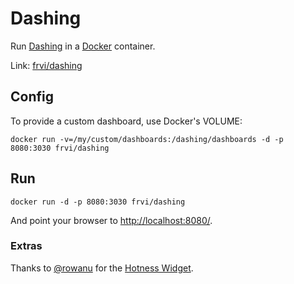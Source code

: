# Dashing
Run [Dashing](http://dashing.io/) in a [Docker](http://docker.io/) container.

Link: [frvi/dashing](https://registry.hub.docker.com/u/frvi/dashing/)


## Config
To provide a custom dashboard, use Docker's VOLUME:
```
docker run -v=/my/custom/dashboards:/dashing/dashboards -d -p 8080:3030 frvi/dashing
```

## Run
```
docker run -d -p 8080:3030 frvi/dashing
```
And point your browser to [http://localhost:8080/](http://localhost:8080/).


### Extras
Thanks to [@rowanu](https://github.com/rowanu) for the [Hotness Widget](https://gist.github.com/rowanu/6246149).

